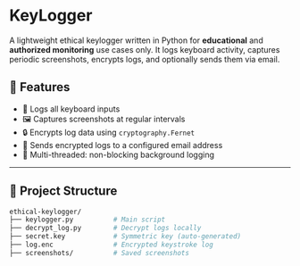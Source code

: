# KeyLogger
A lightweight ethical keylogger written in Python for **educational** and **authorized monitoring** use cases only. It logs keyboard activity, captures periodic screenshots, encrypts logs, and optionally sends them via email.


## 🚀 Features

- 🔐 Logs all keyboard inputs
- 🖼️ Captures screenshots at regular intervals
- 🔒 Encrypts log data using `cryptography.Fernet`
- 📧 Sends encrypted logs to a configured email address
- 🧵 Multi-threaded: non-blocking background logging

---

## 📁 Project Structure

```bash
ethical-keylogger/
├── keylogger.py          # Main script
├── decrypt_log.py        # Decrypt logs locally
├── secret.key            # Symmetric key (auto-generated)
├── log.enc               # Encrypted keystroke log
├── screenshots/          # Saved screenshots
